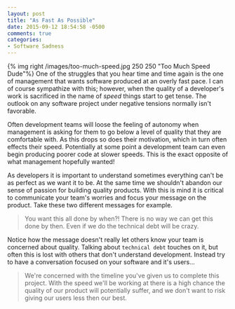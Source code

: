 ```yaml
---
layout: post
title: "As Fast As Possible"
date: 2015-09-12 18:54:58 -0500
comments: true
categories: 
- Software Sadness
---
```

{% img right /images/too-much-speed.jpg 250 250 "Too Much Speed Dude"%}
One of the struggles that you hear time and time again is the one of management
that wants software produced at an overly fast pace.  I can of course sympathize
with this; however, when the quality of a developer's work is sacrificed in the
name of _speed_ things start to get tense.  The outlook on any software project
under negative tensions normally isn't favorable.

<!-- more -->

Often development teams will loose the feeling of autonomy when management
is asking for them to go below a level of quality that they are comfortable
with.  As this drops so does their motivation, which in turn often effects their
speed.  Potentially at some point a development team can even begin producing
poorer code at slower speeds.  This is the exact opposite of what management
hopefully wanted!

As developers it is important to understand sometimes everything can't be as
perfect as we want it to be.  At the same time we shouldn't abandon our sense of
passion for building quality products.  With this is mind it is critical to
communicate your team's worries and focus your message on the product.  Take
these two different messages for example.

>  You want this all done by when?!  There is no way we can get this done by
>  then.  Even if we do the technical debt will be crazy.

Notice how the message doesn't really let others know your team is concerned
about quality.  Talking about `technical debt` touches on it, but often this is
lost with others that don't understand development.  Instead try to have a
conversation focused on your software and it's users...

>  We're concerned with the timeline you've given us to complete this project.
>  With the speed we'll be working at there is a high chance the quality of
>  our product will potentially suffer, and we don't want to risk giving our
>  users less then our best.
